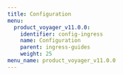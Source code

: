 ```yaml
---
title: Configuration
menu:
  product_voyager_v11.0.0:
    identifier: config-ingress
    name: Configuration
    parent: ingress-guides
    weight: 25
menu_name: product_voyager_v11.0.0
---
```



